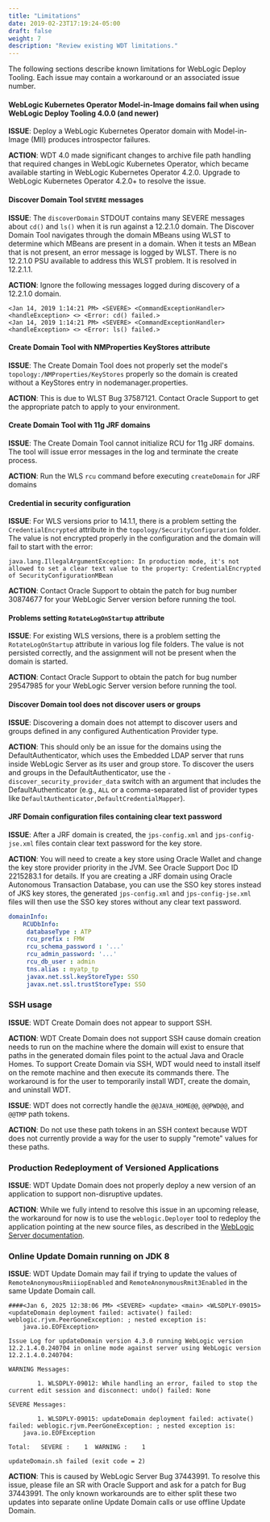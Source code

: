 ```yaml
---
title: "Limitations"
date: 2019-02-23T17:19:24-05:00
draft: false
weight: 7
description: "Review existing WDT limitations."
---
```



The following sections describe known limitations for WebLogic Deploy Tooling. Each issue may contain a workaround or an associated issue number.

#### WebLogic Kubernetes Operator Model-in-Image domains fail when using WebLogic Deploy Tooling 4.0.0 (and newer)
**ISSUE**:
Deploy a WebLogic Kubernetes Operator domain with Model-in-Image (MII) produces introspector failures.

**ACTION**:
WDT 4.0 made significant changes to archive file path handling that required changes in WebLogic Kubernetes Operator,
which became available starting in WebLogic Kubernetes Operator 4.2.0.  Upgrade to WebLogic Kubernetes Operator 4.2.0+
to resolve the issue.

#### Discover Domain Tool `SEVERE` messages

**ISSUE**:
The `discoverDomain` STDOUT contains many SEVERE messages about `cd()` and `ls()` when it is run against a 12.2.1.0
domain. The Discover Domain Tool navigates through the domain MBeans using WLST to determine which MBeans are present
in a domain. When it tests an MBean that is not present, an error message is logged by WLST. There is no 12.2.1.0 PSU
available to address this WLST problem. It is resolved in 12.2.1.1.

**ACTION**:
Ignore the following messages logged during discovery of a 12.2.1.0 domain.
```
<Jan 14, 2019 1:14:21 PM> <SEVERE> <CommandExceptionHandler> <handleException> <> <Error: cd() failed.>
<Jan 14, 2019 1:14:21 PM> <SEVERE> <CommandExceptionHandler> <handleException> <> <Error: ls() failed.>
```

#### Create Domain Tool with NMProperties KeyStores attribute

**ISSUE**:
The Create Domain Tool does not properly set the model's `topology:/NMProperties/KeyStores` properly so the domain
is created without a KeyStores entry in nodemanager.properties.

**ACTION**:
This is due to WLST Bug 37587121.  Contact Oracle Support to get the appropriate patch to apply to your environment.

#### Create Domain Tool with 11g JRF domains

**ISSUE**:
The Create Domain Tool cannot initialize RCU for 11g JRF domains. The tool will issue error messages in the log and
terminate the create process.

**ACTION**:
Run the WLS `rcu` command before executing `createDomain` for JRF domains

#### Credential in security configuration

**ISSUE**: For WLS versions prior to 14.1.1, there is a problem setting the `CredentialEncrypted` attribute in the
`topology/SecurityConfiguration` folder. The value is not encrypted properly in the configuration and the domain will
fail to start with the error:
```
java.lang.IllegalArgumentException: In production mode, it's not allowed to set a clear text value to the property: CredentialEncrypted of SecurityConfigurationMBean
```
**ACTION**: Contact Oracle Support to obtain the patch for bug number 30874677 for your WebLogic Server version before running the tool.

#### Problems setting `RotateLogOnStartup` attribute

**ISSUE**: For existing WLS versions, there is a problem setting the `RotateLogOnStartup` attribute in various log file
folders. The value is not persisted correctly, and the assignment will not be present when the domain is started.

**ACTION**: Contact Oracle Support to obtain the patch for bug number 29547985 for your WebLogic Server version before running the tool.

#### Discover Domain tool does not discover users or groups

**ISSUE**: Discovering a domain does not attempt to discover users and groups defined in any configured Authentication Provider type.

**ACTION**: This should only be an issue for the domains using the DefaultAuthenticator, which uses the Embedded LDAP
server that runs inside WebLogic Server as its user and group store.  To discover the users and groups in the
DefaultAuthenticator, use the `-discover_security_provider_data` switch with an argument that includes the
DefaultAuthenticator (e.g., `ALL` or a comma-separated list of provider types like `DefaultAuthenticator,DefaultCredentialMapper`).

#### JRF Domain configuration files containing clear text password

**ISSUE**: After a JRF domain is created, the `jps-config.xml` and `jps-config-jse.xml` files contain clear text password for the key store.

**ACTION**: You will need to create a key store using Oracle Wallet and change the key store provider priority in the
JVM. See Oracle Support Doc ID 2215283.1 for details. If you are creating a JRF domain using Oracle Autonomous
Transaction Database, you can use the SSO key stores instead of JKS key stores, the generated `jps-config.xml` and
`jps-config-jse.xml` files will then use the SSO key stores without any clear text password.

```yaml
domainInfo:
    RCUDbInfo:
     databaseType : ATP
     rcu_prefix : FMW
     rcu_schema_password : '...'
     rcu_admin_password: '...'
     rcu_db_user : admin
     tns.alias : myatp_tp
     javax.net.ssl.keyStoreType: SSO
     javax.net.ssl.trustStoreType: SSO
```

### SSH usage

**ISSUE**: WDT Create Domain does not appear to support SSH.

**ACTION**: WDT Create Domain does not support SSH cause domain creation needs to run on the machine where the domain
will exist to ensure that paths in the generated domain files point to the actual Java and Oracle Homes.  To support
Create Domain via SSH, WDT would need to install itself on the remote machine and then execute its commands there.
The workaround is for the user to temporarily install WDT, create the domain, and uninstall WDT.

**ISSUE**: WDT does not correctly handle the `@@JAVA_HOME@@`, `@@PWD@@`, and `@@TMP` path tokens.

**ACTION**: Do not use these path tokens in an SSH context because WDT does not currently provide a way for the user
to supply "remote" values for these paths.

### Production Redeployment of Versioned Applications

**ISSUE**: WDT Update Domain does not properly deploy a new version of an application to support non-disruptive updates.

**ACTION**: While we fully intend to resolve this issue in an upcoming release, the workaround for now is to use the
`weblogic.Deployer` tool to redeploy the application pointing at the new source files, as described in the
[WebLogic Server documentation](https://docs.oracle.com/en/middleware/fusion-middleware/weblogic-server/12.2.1.4/depgd/redeploy.html#GUID-2C0A6D50-3D20-4167-8091-4A5546DEFD6C).

### Online Update Domain running on JDK 8

**ISSUE**: WDT Update Domain may fail if trying to update the values of `RemoteAnonymousRmiiiopEnabled` and 
`RemoteAnonymousRmit3Enabled` in the same Update Domain call.

```
####<Jan 6, 2025 12:38:06 PM> <SEVERE> <update> <main> <WLSDPLY-09015> <updateDomain deployment failed: activate() failed: weblogic.rjvm.PeerGoneException: ; nested exception is: 
	java.io.EOFException>

Issue Log for updateDomain version 4.3.0 running WebLogic version 12.2.1.4.0.240704 in online mode against server using WebLogic version 12.2.1.4.0.240704:

WARNING Messages:

        1. WLSDPLY-09012: While handling an error, failed to stop the current edit session and disconnect: undo() failed: None

SEVERE Messages:

        1. WLSDPLY-09015: updateDomain deployment failed: activate() failed: weblogic.rjvm.PeerGoneException: ; nested exception is: 
	java.io.EOFException

Total:   SEVERE :    1  WARNING :    1

updateDomain.sh failed (exit code = 2)
```

**ACTION**: This is caused by WebLogic Server Bug 37443991.  To resolve this issue, please file an SR with Oracle Support
and ask for a patch for Bug 37443991.  The only known workarounds are to either split these two updates into separate
online Update Domain calls or use offline Update Domain.
